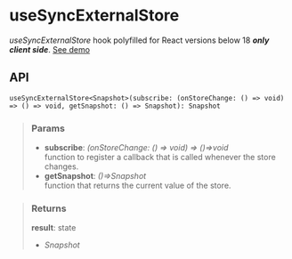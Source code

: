# useSyncExternalStore
_useSyncExternalStore_ hook polyfilled for React versions below 18 ___only client side___. [See demo](https://react-tools.ndria.dev/#/hooks/state/useSyncExternalStore)

## API

```tsx
useSyncExternalStore<Snapshot>(subscribe: (onStoreChange: () => void) => () => void, getSnapshot: () => Snapshot): Snapshot
```


> ### Params
>
> - __subscribe__: _(onStoreChange: () => void) => ()=>void_  
function to register a callback that is called whenever the store changes.
> - __getSnapshot__: _()=>Snapshot_  
function that returns the current value of the store.
>



> ### Returns
>
> __result__: state
> - _Snapshot_  
>